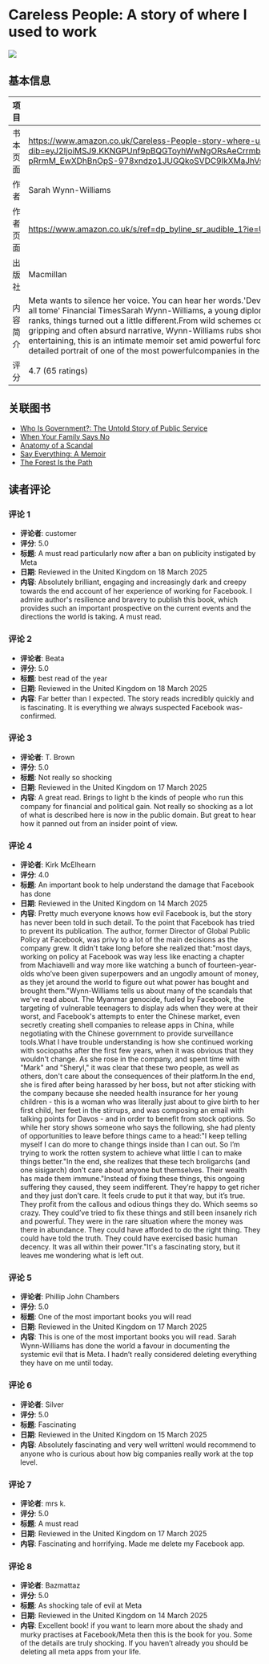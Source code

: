 # Careless People: A story of where I used to work

![](https://m.media-amazon.com/images/I/71kmbsp27lL._SL1500_.jpg)

## 基本信息

| 项目 | 内容 |
| --- | --- |
| 书本页面 | https://www.amazon.co.uk/Careless-People-story-where-used/dp/B0DZP7NNF1/ref=sr_1_3?dib=eyJ2IjoiMSJ9.KKNGPUnf9pBQGToyhWwNgORsAeCrrmb928l3M0HiLaMz4E0JQh311SZHvnxBjltD6ySP_gGeCMbDCKroekfvJHyyJ18_EL9Bh2D3gLDDikwCZiUekQ4OZgJ7nJVhR8L5Y3Zz_sSOoGRlVQBHC8GTMFOpkAxOgP9rEqdd9_-pRrmM_EwXDhBnOpS-978xndzo1JUGQkoSVDC9IkXMaJhVsK-1oq8ioPC5DI8-BACQbMs.8eq59wAbA4AbxuPkVWkPSD9siRaCSginnemSQpgxTlM&dib_tag=se&qid=1742473263&rnid=266239&s=books&sr=1-3 |
| 作者 | Sarah Wynn-Williams |
| 作者页面 | https://www.amazon.co.uk/s/ref=dp_byline_sr_audible_1?ie=UTF8&search-alias=audible&field-keywords=Sarah+Wynn-Williams |
| 出版社 | Macmillan |
| 内容简介 | Meta wants to silence her voice. You can hear her words.'Devastating . . . funny . . . highly enjoyable . . . A Bridget Jones’s Diary-style tale of a young woman thrown into a series of improbable situations' The Times'Jaw-dropping . . . A tell-all tome' Financial TimesSarah Wynn-Williams, a young diplomat from New Zealand, pitched for her dream job. She saw Facebook’s potential and knew it could change the world for the better. But, when she got there and rose to its top ranks, things turned out a little different.From wild schemes cooked up on private jets to risking prison abroad, Careless People exposes both the personal and political fallout when boundless power and a rotten culture take hold. In a gripping and often absurd narrative, Wynn-Williams rubs shoulders with Mark Zuckerberg, Sheryl Sandberg and world leaders, revealing what really goes on among the global elite – and the consequences this has for all of us.Candid and entertaining, this is an intimate memoir set amid powerful forces. As all our lives are upended by technology and those who control it, Careless People will change how you see the world.'Darkly funny and genuinely shocking: an ugly, detailed portrait of one of the most powerfulcompanies in the world' The New York Times |
| 评分 | 4.7 (65 ratings) |

## 关联图书

- [Who Is Government?: The Untold Story of Public Service](https://www.amazon.co.uk/dp/B0DZ348BBK?plink=Kfkz15UNWACmsfuq&pf_rd_r=TFRSFMDGYASEAB92137K&pf_rd_p=ae0fef0b-3738-4161-af9f-d83110011807&ref_=adblp13nvvxx_0_0_im)
- [When Your Family Says No](https://www.amazon.co.uk/dp/B0F1DG2SFD?plink=Kfkz15UNWACmsfuq&pf_rd_r=TFRSFMDGYASEAB92137K&pf_rd_p=ae0fef0b-3738-4161-af9f-d83110011807&ref_=adblp13nvvxx_0_1_im)
- [Anatomy of a Scandal](https://www.amazon.co.uk/dp/B075RPF8LB?plink=Kfkz15UNWACmsfuq&pf_rd_r=TFRSFMDGYASEAB92137K&pf_rd_p=ae0fef0b-3738-4161-af9f-d83110011807&ref_=adblp13nvvxx_0_2_im)
- [Say Everything: A Memoir](https://www.amazon.co.uk/dp/B0D7WJ73Z6?plink=Kfkz15UNWACmsfuq&pf_rd_r=TFRSFMDGYASEAB92137K&pf_rd_p=ae0fef0b-3738-4161-af9f-d83110011807&ref_=adblp13nvvxx_0_3_im)
- [The Forest Is the Path](https://www.amazon.co.uk/dp/B0DTB1GYS5?plink=Kfkz15UNWACmsfuq&pf_rd_r=TFRSFMDGYASEAB92137K&pf_rd_p=ae0fef0b-3738-4161-af9f-d83110011807&ref_=adblp13nvvxx_0_4_im)

## 读者评论

### 评论 1

- **评论者**: customer
- **评分**: 5.0
- **标题**: A must read particularly now after a ban on publicity instigated by Meta
- **日期**: Reviewed in the United Kingdom on 18 March 2025
- **内容**: Absolutely brilliant, engaging and increasingly dark and creepy towards the end account of her experience of working for Facebook. I admire author's resilience and bravery to publish this book, which provides such an important prospective on the current events and the directions the world is taking. A must read.

### 评论 2

- **评论者**: Beata
- **评分**: 5.0
- **标题**: best read of the year
- **日期**: Reviewed in the United Kingdom on 18 March 2025
- **内容**: Far better than I expected. The story reads incredibly quickly and is fascinating. It is everything we always suspected Facebook was-confirmed.

### 评论 3

- **评论者**: T. Brown
- **评分**: 5.0
- **标题**: Not really so shocking
- **日期**: Reviewed in the United Kingdom on 17 March 2025
- **内容**: A great read. Brings to light b the kinds of people who run this company for financial and political gain. Not really so shocking as a lot of what is described here is now in the public domain. But great to hear how it panned out from an insider point of view.

### 评论 4

- **评论者**: Kirk McElhearn
- **评分**: 4.0
- **标题**: An important book to help understand the damage that Facebook has done
- **日期**: Reviewed in the United Kingdom on 14 March 2025
- **内容**: Pretty much everyone knows how evil Facebook is, but the story has never been told in such detail. To the point that Facebook has tried to prevent its publication. The author, former Director of Global Public Policy at Facebook, was privy to a lot of the main decisions as the company grew. It didn't take long before she realized that:"most days, working on policy at Facebook was way less like enacting a chapter from Machiavelli and way more like watching a bunch of fourteen-year-olds who’ve been given superpowers and an ungodly amount of money, as they jet around the world to figure out what power has bought and brought them."Wynn-Williams tells us about many of the scandals that we've read about. The Myanmar genocide, fueled by Facebook, the targeting of vulnerable teenagers to display ads when they were at their worst, and Facebook's attempts to enter the Chinese market, even secretly creating shell companies to release apps in China, while negotiating with the Chinese government to provide surveillance tools.What I have trouble understanding is how she continued working with sociopaths after the first few years, when it was obvious that they wouldn't change. As she rose in the company, and spent time with "Mark" and "Sheryl," it was clear that these two people, as well as others, don't care about the consequences of their platform.In the end, she is fired after being harassed by her boss, but not after sticking with the company because she needed health insurance for her young children - this is a woman who was literally just about to give birth to her first child, her feet in the stirrups, and was composing an email with talking points for Davos - and in order to benefit from stock options. So while her story shows someone who says the following, she had plenty of opportunities to leave before things came to a head:"I keep telling myself I can do more to change things inside than I can out. So I’m trying to work the rotten system to achieve what little I can to make things better."In the end, she realizes that these tech broligarchs (and one sisigarch) don't care about anyone but themselves. Their wealth has made them immune."Instead of fixing these things, this ongoing suffering they caused, they seem indifferent. They’re happy to get richer and they just don’t care. It feels crude to put it that way, but it’s true. They profit from the callous and odious things they do. Which seems so crazy. They could’ve tried to fix these things and still been insanely rich and powerful. They were in the rare situation where the money was there in abundance. They could have afforded to do the right thing. They could have told the truth. They could have exercised basic human decency. It was all within their power."It's a fascinating story, but it leaves me wondering what is left out.

### 评论 5

- **评论者**: Phillip John Chambers
- **评分**: 5.0
- **标题**: One of the most important books you will read
- **日期**: Reviewed in the United Kingdom on 17 March 2025
- **内容**: This is one of the most important books you will read. Sarah Wynn-Williams has done the world a favour in documenting the systemic evil that is Meta. I hadn’t really considered deleting everything they have on me until today.

### 评论 6

- **评论者**: Silver
- **评分**: 5.0
- **标题**: Fascinating
- **日期**: Reviewed in the United Kingdom on 15 March 2025
- **内容**: Absolutely fascinating and very well writtenI would recommend to anyone who is curious about how big companies really work at the top level.

### 评论 7

- **评论者**: mrs k.
- **评分**: 5.0
- **标题**: A must read
- **日期**: Reviewed in the United Kingdom on 17 March 2025
- **内容**: Fascinating and horrifying. Made me delete my Facebook app.

### 评论 8

- **评论者**: Bazmattaz
- **评分**: 5.0
- **标题**: As shocking tale of evil at Meta
- **日期**: Reviewed in the United Kingdom on 14 March 2025
- **内容**: Excellent book! if you want to learn more about the shady and murky practises at Facebook/Meta then this is the book for you. Some of the details are truly shocking. If you haven’t already you should be deleting all meta apps from your life.
